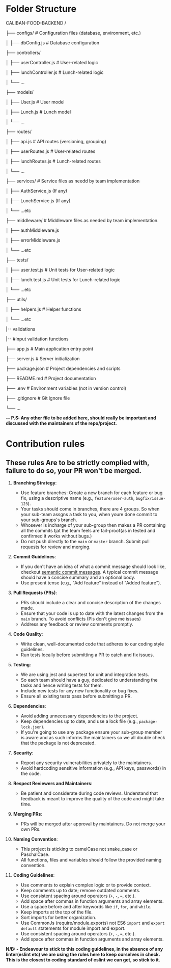 # Folder Structure

CALIBAN-FOOD-BACKEND /

├── configs/  # Configuration files (database, environment, etc.)

│       ├── dbConfig.js  # Database configuration

├── controllers/

│   ├── userController.js  # User-related logic

│   ├── lunchController.js  # Lunch-related logic

│   └── ...

├── models/

│   ├── User.js            # User model

│   ├── Lunch.js           # Lunch model

│   └── ...

├── routes/

│   ├── api.js             # API routes (versioning, grouping)

│   ├── userRoutes.js       # User-related routes

│   ├── lunchRoutes.js      # Lunch-related routes

│   └── ...

├── services/               # Service files as needd by team implementation

│   ├── AuthService.js (If any)

│   ├── LunchService.js  (If any)  

│   └── ...etc

├── middleware/             # Middleware files as needed by team implementation.

│   ├── authMiddleware.js  

│   ├── errorMiddleware.js  

│   └── ...etc

├── tests/

│   ├── user.test.js        # Unit tests for User-related logic

│   ├── lunch.test.js       # Unit tests for Lunch-related logic

│   └── ...etc

├── utils/

│   ├── helpers.js          # Helper functions

│   └── ...etc

|-- validations     

 |-- #Input validation functions

├── app.js                  # Main application entry point

├── server.js               # Server initialization

├── package.json            # Project dependencies and scripts

├── README.md               # Project documentation

├── .env                    # Environment variables (not in version control)

├── .gitignore              # Git ignore file

└── ...

**-- P.S: Any other file to be added here, should really be important and discussed with the maintainers of the repo/project.**

# Contribution rules

## These rules Are to be strictly complied with, failure to do so, your PR won't be merged.
1. **Branching Strategy**:
   - Use feature branches: Create a new branch for each feature or bug fix, using a descriptive name (e.g., `feature/user-auth`, `bugfix/issue-123`).
   - Your tasks should come in branches, there are 4 groups. So when your sub-team assgns a task to you, when youre done commit to your sub-groups's branch.
   - Whosever is incharge of your sub-group then makes a PR containing all the commits tjat the team feels are fail-proof(as in tested and confirmed it works without bugs.)
   - Do not push directly to the `main` or `master` branch. Submit pull requests for review and merging.

2. **Commit Guidelines**:
   - If you don't have an idea of what a commit message should look like, checkout [semantic commit messages](https://www.conventionalcommits.org/en/v1.0.0/). A typical commit message should have a concise summary and an optional body.
   - Use present tense (e.g., "Add feature" instead of "Added feature").

3. **Pull Requests (PRs)**:
   - PRs should include a clear and concise description of the changes made.
   - Ensure that your code is up to date with the latest changes from the `main` branch. To avoid conflicts (Pls don't give me issues)
   - Address any feedback or review comments promptly.

4. **Code Quality**:
   - Write clean, well-documented code that adheres to our coding style guidelines.
   - Run tests locally before submitting a PR to catch and fix issues.

5. **Testing**:
   - We are using jest and supertest for unit and integration tests.
   - So each team should have a guy, dedicated to understanding the tasks and hence writing tests for them.
   - Include new tests for any new functionality or bug fixes.
   - Ensure all existing tests pass before submitting a PR.

6. **Dependencies**:
   - Avoid adding unnecessary dependencies to the project.
   - Keep dependencies up to date, and use a lock file (e.g., `package-lock.json`).
   - If you're going to use any package ensure your sub-group member is aware and as such informs the maintainers so we all double check that the package is   not deprecated.

7. **Security**:
   - Report any security vulnerabilities privately to the maintainers.
   - Avoid hardcoding sensitive information (e.g., API keys, passwords) in the code.

8. **Respect Reviewers and Maintainers**:
    - Be patient and considerate during code reviews. Understand that feedback is meant to improve the quality of the code and might take time.

9. **Merging PRs**:
    - PRs will be merged after approval by maintainers. Do not merge your own PRs.

10. **Naming Convention**:
    - This project is sticking to camelCase not snake_case or PaschalCase.
    - All functions, files and variables should follow the provided naming convention.

11. **Coding Guidelines**:
    - Use comments to explain complex logic or to provide context.
    - Keep comments up to date; remove outdated comments.
    - Use consistent spacing around operators (`+`, `-`, `=`, etc.).
    - Add space after commas in function arguments and array elements.
    - Use a space before and after keywords like `if`, `for`, and `while`.
    - Keep imports at the top of the file.
    - Sort imports for better organization.
    - Use CommonJs (require/module.exports) not ES6 `import` and `export default` statements for module import and export.
    - Use consistent spacing around operators (`+`, `-`, `=`, etc.).
    - Add space after commas in function arguments and array elements.

**N/B: - Endeavour to stick to this coding guidelines, in the absence of any linter(eslint etc) we are using the rules here to keep ourselves in check. This is the closest to coding standard of eslint we can get, so stick to it.**
